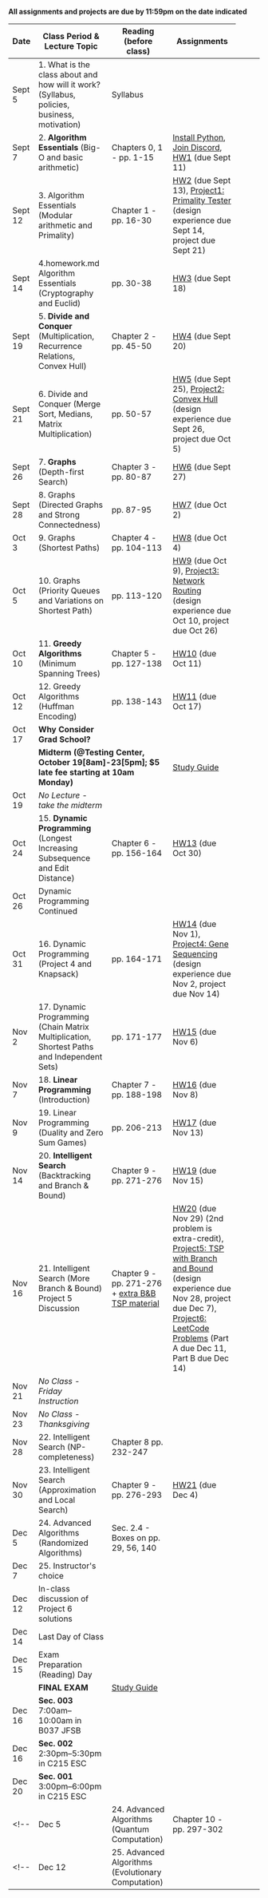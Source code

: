 
**All assignments and projects are due by 11:59pm on the date indicated**

| Date | Class Period & Lecture Topic | Reading (before class) | Assignments |
| --- | --- | --- | --- |
| Sept 5 | 1. What is the class about and how will it work?  (Syllabus, policies, business, motivation) | Syllabus |   |
| Sept 7 | 2. **Algorithm Essentials** (Big-O and basic arithmetic) | Chapters 0, 1 - pp. 1-15 | [Install Python](./installing-python.md), [Join Discord](./discord.md), [HW1](homework.md#1) (due Sept 11) |
| Sept 12 | 3. Algorithm Essentials (Modular arithmetic and Primality) | Chapter 1 - pp. 16-30 | [HW2](homework.md#2) (due Sept 13), [Project1: Primality Tester](projects/project1-fermat/Fermat.md) (design experience due Sept 14, project due Sept 21) |
| Sept 14 | 4.homework.md Algorithm Essentials (Cryptography and Euclid) | pp. 30-38 | [HW3](homework.md#3) (due Sept 18) |
| Sept 19 | 5. **Divide and Conquer** (Multiplication, Recurrence Relations, Convex Hull) | Chapter 2 - pp. 45-50 | [HW4](homework.md#4) (due Sept 20) |
| Sept 21 | 6. Divide and Conquer (Merge Sort, Medians, Matrix Multiplication) | pp. 50-57 | [HW5](homework.md#5) (due Sept 25), [Project2: Convex Hull](projects/project2-convex-hull/ConvexHull.md) (design experience due Sept 26, project due Oct 5)  |
| Sept 26 | 7. **Graphs** (Depth-first Search) | Chapter 3 - pp. 80-87 | [HW6](homework.md#6) (due Sept 27) |
| Sept 28 | 8. Graphs (Directed Graphs and Strong Connectedness) | pp. 87-95 | [HW7](homework.md#7) (due Oct 2) |
| Oct 3 | 9. Graphs (Shortest Paths) | Chapter 4 - pp. 104-113 | [HW8](homework.md#8) (due Oct 4) |
| Oct 5 | 10. Graphs (Priority Queues and Variations on Shortest Path) | pp. 113-120 | [HW9](homework.md#9) (due Oct 9), [Project3: Network Routing](projects/project3-network-routing/NetworkRouting.md) (design experience due Oct 10, project due Oct 26) |
| Oct 10 | 11. **Greedy Algorithms** (Minimum Spanning Trees) | Chapter 5 - pp. 127-138 | [HW10](homework.md#10) (due Oct 11) |
| Oct 12 |  12. Greedy Algorithms (Huffman Encoding) | pp. 138-143 | [HW11](homework.md#11) (due Oct 17) |
| Oct 17 | **Why Consider Grad School?**  |  |  |
| <td colspan=2>**Midterm (@Testing Center, October 19[8am]-23[5pm]; $5 late fee starting at 10am Monday)** </td> <td> [Study Guide](misc/midterm_study_guide.pdf) </td> |
| Oct 19 | *No Lecture - take the midterm* |  |  |
| Oct 24 | 15. **Dynamic Programming** (Longest Increasing Subsequence and Edit Distance) | Chapter 6 - pp. 156-164 | [HW13](homework.md#13) (due Oct 30) |
| Oct 26 | Dynamic Programming Continued |  |  |
| Oct 31 | 16. Dynamic Programming (Project 4 and Knapsack) | pp. 164-171 | [HW14](homework.md#14) (due Nov 1), [Project4: Gene Sequencing](projects/project4-gene-sequencing/GeneSequencing.md) (design experience due Nov 2, project due Nov 14) |
| Nov 2 | 17. Dynamic Programming (Chain Matrix Multiplication, Shortest Paths and Independent Sets) | pp. 171-177 | [HW15](homework.md#15) (due Nov 6) |
| Nov 7 | 18. **Linear Programming** (Introduction) | Chapter 7 - pp. 188-198 | [HW16](homework.md#16) (due Nov 8) |
| Nov 9 | 19. Linear Programming (Duality and Zero Sum Games) | pp. 206-213 | [HW17](homework.md#17) (due Nov 13) |
| Nov 14 | 20. **Intelligent Search** (Backtracking and Branch & Bound) | Chapter 9 - pp. 271-276 | [HW19](homework.md#19) (due Nov 15) |
| Nov 16 | 21. Intelligent Search (More Branch & Bound) Project 5 Discussion  | Chapter 9 - pp. 271-276 + [extra B&B TSP material](misc/TSPHorowitz.pdf) | [HW20](homework.md#20) (due Nov 29) (2nd problem is extra-credit), [Project5: TSP with Branch and Bound](projects/project5-tsp/TSP.md) (design experience due Nov 28, project due Dec 7), [Project6: LeetCode Problems](projects/project6-leetcode/LeetCode.md) (Part A due Dec 11, Part B due Dec 14) |
| Nov 21 | *No Class - Friday Instruction* |  |  |
| Nov 23 | *No Class - Thanksgiving* |  |  |
| Nov 28 | 22. Intelligent Search (NP-completeness) | Chapter 8 pp. 232-247  |  |
| Nov 30 | 23.  Intelligent Search (Approximation and Local Search) | Chapter 9 - pp. 276-293 | [HW21](homework.md#21) (due Dec 4) |
| Dec 5 | 24. Advanced Algorithms (Randomized Algorithms) | Sec. 2.4 - Boxes on pp. 29, 56, 140 | |
| Dec 7 | 25. Instructor's choice | | |
| Dec 12 | In-class discussion of Project 6 solutions |  |   |
| Dec 14 | Last Day of Class |  |  |
| Dec 15 | Exam Preparation (Reading) Day |  |  |
|  | **FINAL EXAM** |   [Study Guide](misc/final_study_guide.pdf)  |  |
| Dec 16 | **Sec. 003** 7:00am–10:00am in B037 JFSB | |
| Dec 16 | **Sec. 002** 2:30pm–5:30pm in C215 ESC |  |
| Dec 20 | **Sec. 001** 3:00pm–6:00pm in C215 ESC |  |
<!-- | Dec 5 | 24. Advanced Algorithms (Quantum Computation) | Chapter 10 - pp. 297-302 |  | -->
<!-- | Dec 12 | 25. Advanced Algorithms (Evolutionary Computation) |  |   | -->
